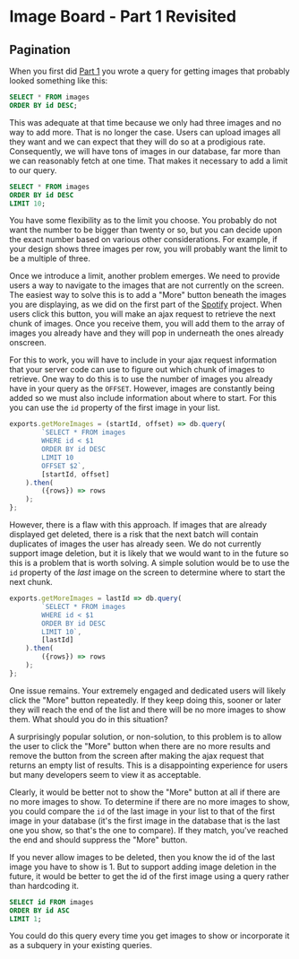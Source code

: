 # Image Board - Part 1 Revisited
## Pagination

When you first did [Part 1](README.md) you wrote a query for getting images that probably looked something like this:

```SQL
SELECT * FROM images
ORDER BY id DESC;
```

This was adequate at that time because we only had three images and no way to add more. That is no longer the case. Users can upload images all they want and we can expect that they will do so at a prodigious rate. Consequently, we will have tons of images in our database, far more than we can reasonably fetch at one time. That makes it necessary to add a limit to our query.

```SQL
SELECT * FROM images
ORDER BY id DESC
LIMIT 10;
```

You have some flexibility as to the limit you choose. You probably do not want the number to be bigger than twenty or so, but you can decide upon the exact number based on various other considerations. For example, if your design shows three images per row, you will probably want the limit to be a multiple of three.

Once we introduce a limit, another problem emerges. We need to provide users a way to navigate to the images that are not currently on the screen. The easiest way to solve this is to add a "More" button beneath the images you are displaying, as we did on the first part of the [Spotify](../wk3_spotify_search) project. When users click this button, you will make an ajax request to retrieve the next chunk of images. Once you receive them, you will add them to the array of images you already have and they will pop in underneath the ones already onscreen.

For this to work, you will have to include in your ajax request information that your server code can use to figure out which chunk of images to retrieve. One way to do this is to use the number of images you already have in your query as the `OFFSET`. However, images are constantly being added so we must also include information about where to start. For this you can use the `id` property of the first image in your list.

```js
exports.getMoreImages = (startId, offset) => db.query(
        `SELECT * FROM images
        WHERE id < $1
        ORDER BY id DESC
        LIMIT 10
        OFFSET $2`,
        [startId, offset]
    ).then(
        ({rows}) => rows
    );
};
```

However, there is a flaw with this approach. If images that are already displayed get deleted, there is a risk that the next batch will contain duplicates of images the user has already seen. We do not currently support image deletion, but it is likely that we would want to in the future so this is a problem that is worth solving. A simple solution would be to use the `id` property of the _last_ image on the screen to determine where to start the next chunk.

```js
exports.getMoreImages = lastId => db.query(
        `SELECT * FROM images
        WHERE id < $1
        ORDER BY id DESC
        LIMIT 10`,
        [lastId]
    ).then(
        ({rows}) => rows
    );
};
```
One issue remains. Your extremely engaged and dedicated users will likely click the "More" button repeatedly. If they keep doing this, sooner or later they will reach the end of the list and there will be no more images to show them. What should you do in this situation?

A surprisingly popular solution, or non-solution, to this problem is to allow the user to click the "More" button when there are no more results and remove the button from the screen after making the ajax request that returns an empty list of results. This is a disappointing experience for users but many developers seem to view it as acceptable.

Clearly, it would be better not to show the "More" button at all if there are no more images to show. To determine if there are no more images to show, you could compare the `id` of the last image in your list to that of the first image in your database (it's the first image in the database that is the last one you show, so that's the one to compare). If they match, you've  reached the end and should suppress the "More" button.

If you never allow images to be deleted, then you know the id of the last image you have to show is 1. But to support adding image deletion in the future, it would be better to get the id of the first image using a query rather than hardcoding it.

```SQL
SELECT id FROM images
ORDER BY id ASC
LIMIT 1;
```

You could do this query every time you get images to show or incorporate it as a subquery in your existing queries.
